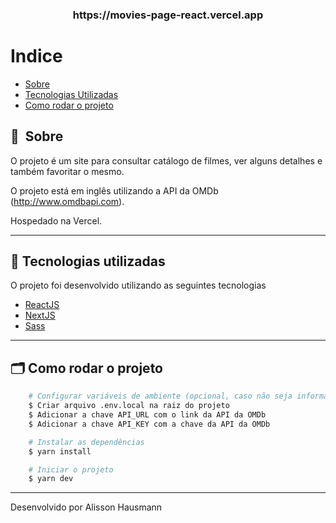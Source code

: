 <h3 align="center">
    https://movies-page-react.vercel.app
<h3 >

# Indice

- [Sobre](#-sobre)
- [Tecnologias Utilizadas](#-tecnologias-utilizadas)
- [Como rodar o projeto](#-como-rodar-o-projeto)

## 🔖&nbsp; Sobre

O projeto é um site para consultar catálogo de filmes, ver alguns detalhes e também favoritar o mesmo.

O projeto está em inglês utilizando a API da OMDb (http://www.omdbapi.com).

Hospedado na Vercel.

---

## 🚀 Tecnologias utilizadas

O projeto foi desenvolvido utilizando as seguintes tecnologias

- [ReactJS](https://reactjs.org)
- [NextJS](https://nextjs.org)
- [Sass](https://sass-lang.com)

---

## 🗂 Como rodar o projeto

```bash
    # Configurar variáveis de ambiente (opcional, caso não seja informado irá utilizar minha chave)
    $ Criar arquivo .env.local na raiz do projeto
    $ Adicionar a chave API_URL com o link da API da OMDb
    $ Adicionar a chave API_KEY com a chave da API da OMDb

    # Instalar as dependências
    $ yarn install

    # Iniciar o projeto
    $ yarn dev
```

---

Desenvolvido por Alisson Hausmann
